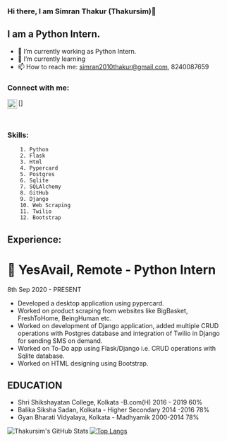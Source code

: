 ### Hi there, I am Simran Thakur (Thakursim)👋
 
## I am a Python Intern. 

- 🔭 I’m currently working as Python Intern. 
- 🌱 I’m currently learning 
- 📫 How to reach me: simran2010thakur@gmail.com, 8240087659

### Connect with me:

[<img align="left" alt="codeSTACKr | LinkedIn" width="22px" src="https://cdn.jsdelivr.net/npm/simple-icons@v3/icons/linkedin.svg" />]

<br />

### Skills:

        1. Python
        2. Flask
        3. Html
        4. Pypercard
        5. Postgres
        6. Sqlite
        7. SQLAlchemy
        8. GitHub
        9. Django
        10. Web Scraping
        11. Twilio
        12. Bootstrap

## Experience:
# 🏢  YesAvail,  Remote - Python Intern
8th Sep 2020 - PRESENT
-  Developed a desktop application using pypercard.
-  Worked on product scraping from websites like BigBasket, FreshToHome, BeingHuman etc.
-  Worked on development of Django application, added multiple CRUD operations with Postgres database and integration of Twilio in Django for sending SMS on demand. 
-  Worked on To-Do app using Flask/Django i.e. CRUD operations with Sqlite database.
-  Worked on HTML designing using Bootstrap.
 
## EDUCATION
- Shri Shikshayatan College, Kolkata -B.com(H)
2016 - 2019
60%
- Balika Siksha Sadan, Kolkata - Higher Secondary
2014 -2016
78%
- Gyan Bharati Vidyalaya, Kolkata - Madhyamik
2000-2014
78%         

<img align="left" alt="Thakursim's GitHub Stats" src="https://github-readme-stats.codestackr.vercel.app/api?username=Thakursim&show_icons=true&hide_border=true" />

[![Top Langs](https://github-readme-stats.vercel.app/api/top-langs/?username=Thakursim)](https://github.com/anuraghazra/github-readme-stats)







